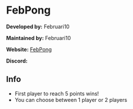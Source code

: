 # FebPong

**Developed by:** Februari10

**Maintained by:** Februari10

**Website:** [FebPong](https://februari-10.github.io/febpong/)

**Discord:** 

## Info
- First player to reach 5 points wins! 
- You can choose between 1 player or 2 players